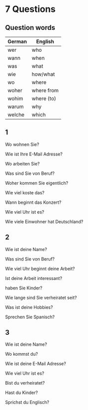 # 7 Questions

## Question words

|German|English|
|-|-|
|wer|who|
|wann|when|
|was| what|
|wie| how/what|
|wo| where|
|woher| where from|
|wohim| where (to)|
|warum| why|
|welche|which|

## 1

Wo wohnen Sie?

Wie ist Ihre E-Mail Adresse?

Wo arbeiten Sie?

Was sind Sie von Beruf?

Woher kommen Sie eigentlich?

Wie viel koste das?

Wann beginnt das Konzert?

Wie viel Uhr ist es?

Wie viele Einwohner hat Deutschland?

## 2

Wie ist deine Name?

Was sind Sie von Beruf?

Wie viel Uhr beginnt deine Arbeit?

Ist deine Arbeit interessant?

haben Sie Kinder?

Wie lange sind Sie verheiratet seit?

Was ist deine Hobbies?

Sprechen Sie Spanisch?

## 3

Wie ist deine Name?

Wo kommst du?

Wie ist deine E-Mail Adresse?

Wie viel Uhr ist es?

Bist du verheiratet?

Hast du Kinder?

Sprichst du Englisch?
